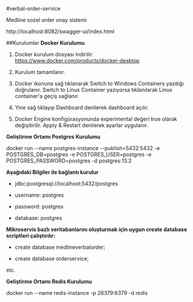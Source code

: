 #verbal-order-service

Medline sozel order onay sistemi

http://localhost:8082/swagger-ui/index.html

##Kurulumlar
**Docker Kurulumu**



1. Docker kurulum dosyası indirilir: https://www.docker.com/products/docker-desktop

2. Kurulum tamamlanır.

3. Docker ikonuna sağ tıklanarak Switch to Windows Containers yazdığı doğrulanır. Switch to Linux Container yazıyorsa tıklanılarak Linux container'a geçiş sağlanır.

4. Yine sağ tıklayıp Dashboard denilerek dashboard açılır.

5. Docker Engine konfigürasyonunda experimental değeri true olarak değişitirilir. Apply & Restart denilerek ayarlar uygulanır.

**Geliştirme Ortamı Postgres Kurulumu**

docker run --name postgres-instance --publish=5432:5432 -e POSTGRES_DB=postgres -e POSTGRES_USER=postgres -e POSTGRES_PASSWORD=postgres -d postgres:13.2

**Aşağıdaki Bilgiler ile bağlantı kurulur**
- jdbc:postgresql://localhost:5432/postgres

- username: postgres

- password: postgres

- database: postgres


**Mikroservis bazlı veritabanlarını oluşturmak için uygun create database scriptleri çalıştırılır:**

- create database medlineverbalorder;

- create database orderservice;

etc.

**Geliştirme Ortamı Redis Kurulumu**

docker run --name redis-instance -p 26379:6379 -d redis
